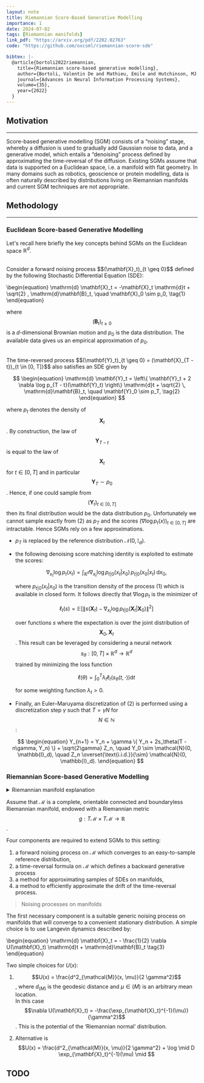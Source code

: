 ```yaml
---
layout: note
title: Riemannian Score-Based Generative Modelling
importance: 1
date: 2024-07-02
tags: [Riemannian manifolds]
link_pdf: "https://arxiv.org/pdf/2202.02763"
code: "https://github.com/oxcsml/riemannian-score-sde"

bibtex: |-
  @article{bortoli2022riemannian,
    title={Riemannian score-based generative modelling},
    author={Bortoli, Valentin De and Mathieu, Emile and Hutchinson, MJ and Thornton, James and Teh, Yee Whye and Doucet, Arnaud},
    journal={Advances in Neural Information Processing Systems},
    volume={35},
    year={2022}
  }
---
```


## Motivation

---

Score-based generative modelling (SGM) consists of a “noising” stage, whereby a diffusion is used to gradually add Gaussian noise to data, and a generative model, which entails a “denoising” process defined by approximating the time-reversal of the diffusion.
Existing SGMs assume that data is supported on a Euclidean space, i.e. a manifold with flat geometry. In many domains such as robotics, geoscience or protein modelling, data is often naturally described by distributions living on Riemannian manifolds and current SGM techniques are not appropriate.

## Methodology

---

### Euclidean Score-based Generative Modelling

Let's recall here briefly the key concepts behind SGMs on the Euclidean space $\mathbb{R}^d$.

<br>
Consider a forward noising process $$(\mathbf{X}_t)_{t \geq 0}$$ defined by the following Stochastic Differential Equation (SDE):

\begin{equation}
\mathrm{d} \mathbf{X}\_t = -\mathbf{X}\_t \mathrm{d}t + \sqrt{2} \, \mathrm{d}\mathbf{B}\_t, \quad \mathbf{X}\_0 \sim p_0,
\tag{1}
\end{equation}

where $$(\mathbf{B}_t)_{t \geq 0}$$ is a $d$-dimensional Brownian motion and $p_0$ is the data distribution.
The available data gives us an empirical approximation of $p_0$.

<br>
The time-reversed process $$(\mathbf{Y}_t)_{t \geq 0} = (\mathbf{X}_{T - t})_{t \in [0, T]}$$ also satisfies an SDE given by

$$
\begin{equation}
    \mathrm{d} \mathbf{Y}_t = \left\{ \mathbf{Y}_t + 2 \nabla \log p_{T - t}(\mathbf{Y}_t) \right\} \mathrm{d}t + \sqrt{2} \, \mathrm{d}\mathbf{B}_t, \quad \mathbf{Y}_0 \sim p_T,
    \tag{2}
\end{equation}
$$

where $p_t$ denotes the density of $$\mathbf{X}_t$$.
By construction, the law of $$\mathbf{Y}_{T - t}$$ is equal to the law of $$\mathbf{X}_t$$ for $t \in [0, T]$ and in particular $$\mathbf{Y}_T \sim p_0$$.
Hence, if one could sample from $$(\mathbf{Y}_t)_{t \in [0, T]}$$ then its final distribution would be the data distribution $p_0$. Unfortunately we cannot sample exactly from (2) as $p_T$ and the scores $\left( \nabla \log p_t(x) \right)_{t \in [0, T]}$ are intractable. Hence SGMs rely on a few approximations.

- $p_T$ is replaced by the reference distribution $\mathcal{N}(0, \mathbb{I}_d)$.
- the following denoising score matching identity is exploited to estimate the scores:

  $$
  \nabla_{x_t} \log p_t(x_t) = \int_{\mathbb{R}^d} \nabla_{x_t} \log p_{t|0}(x_t|x_0) \, p_{t|0}(x_0|x_t) \, \mathrm{d}x_0,
  $$

  where $p_{t|0}(x_t|x_0)$ is the transition density of the process (1) which is available in closed form.
  It follows directly that $\nabla \log p_t$ is the minimizer of

  $$
  \ell_t(s) = \mathbb{E} \left[ \| s(\mathbf{X}_t) - \nabla_{x_t} \log p_{t|0}(\mathbf{X}_t | \mathbf{X}_0) \|^2 \right]
  $$

  over functions $s$ where the expectation is over the joint distribution of $$\mathbf{X}_0, \mathbf{X}_t$$.
  This result can be leveraged by considering a neural network $$s_\theta : [0, T] \times \mathbb{R}^d \to \mathbb{R}^d$$ trained by minimizing the loss function

  $$
  \ell(\theta) = \int_0^T \lambda_t \ell_t(s_\theta(t, \cdot)) \mathrm{d}t
  $$

  for some weighting function $\lambda_t > 0$.

- Finally, an Euler–Maruyama discretization of (2) is performed using a discretization step $\gamma$ such that $T = \gamma N$ for $$N \in \mathbb{N}$$:

$$
\begin{equation}
    Y_{n+1} = Y_n + \gamma \{ Y_n + 2s_\theta(T - n\gamma, Y_n)  \} + \sqrt{2\gamma} Z_n, \quad Y_0 \sim \mathcal{N}(0, \mathbb{I}_d), \quad Z_n \overset{\text{i.i.d.}}{\sim} \mathcal{N}(0, \mathbb{I}_d).
\end{equation}
$$

### Riemannian Score-based Generative Modelling

<details class="details-frame" markdown="1">
  <summary> Riemannian manifold explanation </summary>

**Simple example**

Imagine the Earth. From space it is a big 3‑D ball, but if you are an ant walking on the surface you can move only east–west and north–south, two directions. So the surface is a 2‑dimensional world living inside 3‑dimensional space. That is what mathematicians call a 2‑dimensional manifold.

Exactly the same idea works for:

- Roads or wires running through space → 1‑dimensional manifolds.
- The sheet of paper you are reading → 2‑dimensional manifold.
- Hard‑to‑picture shapes that sit inside higher‑dimensional space → still manifolds; you just need more imagination (or equations) to see them.

<br>
Saying “manifold” only tells us where we can go. It does not yet tell us
how long a step is,
what the shortest route between two towns is, or
how to measure an angle between two roads.
To add that information we give every point on the surface its own little “ruler”―a dot‑product for the arrows (vectors) that live in the tangent plane at that point. The rule for measuring must change smoothly as you walk around. Once you add those smoothly varying rulers you have a Riemannian manifold.

<br>
Euclidean space, the n-sphere, hyperbolic space, and smooth surfaces in three-dimensional space, such as ellipsoids and paraboloids, are all examples of Riemannian manifolds.

</details>

Assume that $\mathcal{M}$ is a complete, orientable connected and boundaryless Riemannian manifold, endowed with a Riemannian metric $$g: T \mathcal{M} \times T \mathcal{M} \longrightarrow \mathbb{R}$$.

Four components are required to extend SGMs to this setting:

1. a forward noising process on $\mathcal{M}$ which converges to an easy-to-sample reference distribution,
2. a time-reversal formula on $\mathcal{M}$ which defines a backward generative process
3. a method for approximating samples of SDEs on manifolds,
4. a method to efficiently approximate the drift of the time-reversal process.

> Noising processes on manifolds

The first necessary component is a suitable generic noising process on manifolds that will converge to a convenient stationary distribution. A simple choice is to use Langevin dynamics described by:

\begin{equation}
\mathrm{d} \mathbf{X}\_t = - \frac{1}{2} \nabla U(\mathbf{X}\_t) \mathrm{d}t + \mathrm{d}\mathbf{B}\_t
\tag{3}
\end{equation}

Two simple choices for $U(x)$:

1. $$U(x) = \frac{d^2_{\mathcal{M}}(x, \mu)}{2 \gamma^2}$$, where $d_{\mathcal(M)}$ is the geodesic distance and $\mu \in \mathcal(M)$ is an arbitrary mean location.
   <br>
   In this case $$\nabla U(\mathbf{X}_t) = -\frac{\exp_{\mathbf{X}_t}^{-1}(\mu)}{\gamma^2}$$. This is the potential of the ‘Riemannian normal’ distribution.

2. Alternative is $$U(x) = \frac{d^2_{\mathcal{M}}(x, \mu)}{2 \gamma^2} + \log \mid D \exp_{\mathbf{X}_t}^{-1}(\mu) \mid $$

## TODO
